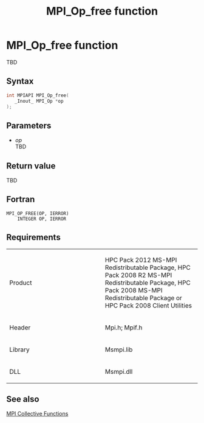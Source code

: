 ﻿---
title: MPI_Op_free function
TOCTitle: MPI_Op_free function
ms:assetid: e18b71d1-4e7a-46b8-b08c-ee256296488a
ms:mtpsurl: https://msdn.microsoft.com/en-us/library/Dn473439(v=VS.85)
ms:contentKeyID: 59360975
ms.date: 03/28/2018
mtps_version: v=VS.85
f1_keywords:
- mpi/MPI_Op_free
- mpi/MPI_SCATTER
- MPI_Op_free
- MPI_SCATTER
- mpif/MPI_Op_free
- mpif/MPI_SCATTER
dev_langs:
- C++
- C
---

# MPI\_Op\_free function

TBD

## Syntax

``` c++
int MPIAPI MPI_Op_free(
   _Inout_ MPI_Op *op
);
```

## Parameters

  - *op*  
    TBD

## Return value

TBD

## Fortran

    MPI_OP_FREE(OP, IERROR)
        INTEGER OP, IERROR

## Requirements

<table>
<colgroup>
<col style="width: 50%" />
<col style="width: 50%" />
</colgroup>
<tbody>
<tr class="odd">
<td><p>Product</p></td>
<td><p>HPC Pack 2012 MS-MPI Redistributable Package, HPC Pack 2008 R2 MS-MPI Redistributable Package, HPC Pack 2008 MS-MPI Redistributable Package or HPC Pack 2008 Client Utilities</p></td>
</tr>
<tr class="even">
<td><p>Header</p></td>
<td>Mpi.h;
Mpif.h</td>
</tr>
<tr class="odd">
<td><p>Library</p></td>
<td>Msmpi.lib</td>
</tr>
<tr class="even">
<td><p>DLL</p></td>
<td>Msmpi.dll</td>
</tr>
</tbody>
</table>


## See also

[MPI Collective Functions](mpi-collective-functions.md)

